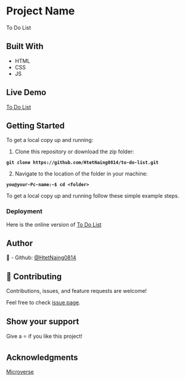 # Project Name
To Do List

## Built With
- HTML
- CSS
- JS

## Live Demo

[To Do List](https://htetnaing0814.github.io/to-do-list/)

## Getting Started

To get a local copy up and running:

1. Clone this repository or download the zip folder:

**``git clone https://github.com/HtetNaing0814/to-do-list.git``**

2. Navigate to the location of the folder in your machine:

**``you@your-Pc-name:~$ cd <folder>``**

To get a local copy up and running follow these simple example steps.

### Deployment

Here is the online version of [To Do List](https://htetnaing0814.github.io/to-do-list/)

## Author
👤 - Github: [@HtetNaing0814](https://github.com/HtetNaing0814/to-do-list/)

## 🤝 Contributing
Contributions, issues, and feature requests are welcome!

Feel free to check [issue page](https://github.com/HtetNaing0814/to-do-list/issues).

## Show your support
Give a ⭐️ if you like this project!

## Acknowledgments
[Microverse](https://bit.ly/MicroverseTN)
